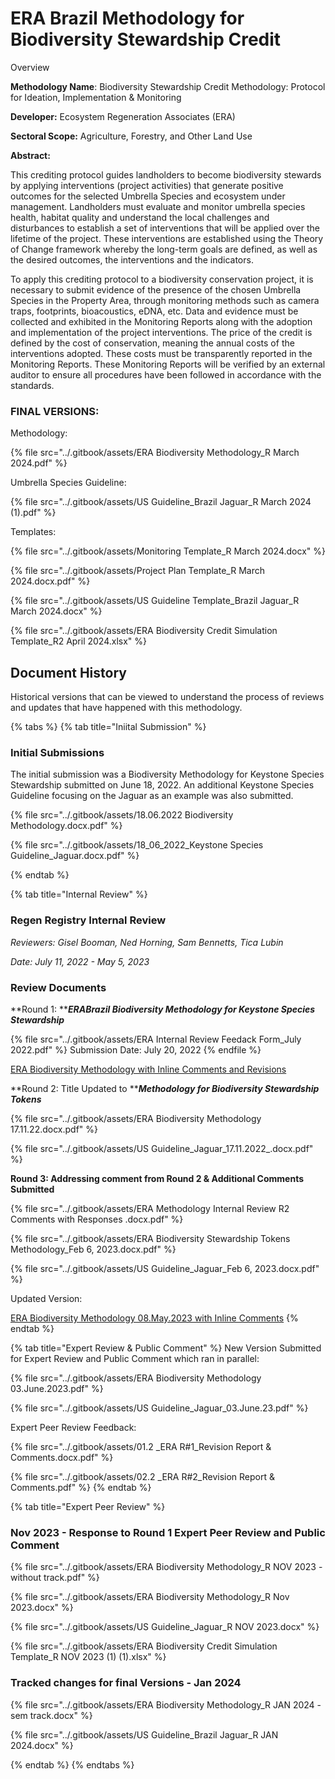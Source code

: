 # ERA Brazil Methodology for Biodiversity Stewardship Credit

Overview

**Methodology Name**: Biodiversity Stewardship Credit Methodology: Protocol for Ideation, Implementation & Monitoring

**Developer:** Ecosystem Regeneration Associates (ERA)

**Sectoral Scope:** Agriculture, Forestry, and Other Land Use

**Abstract:**

This crediting protocol guides landholders to become biodiversity stewards by applying interventions (project activities) that generate positive outcomes for the selected Umbrella Species and ecosystem under management. Landholders must evaluate and monitor umbrella species health, habitat quality and understand the local challenges and disturbances to establish a set of interventions that will be applied over the lifetime of the project. These interventions are established using the Theory of Change framework whereby the long-term goals are defined, as well as the desired outcomes, the interventions and the indicators.

To apply this crediting protocol to a biodiversity conservation project, it is necessary to submit evidence of the presence of the chosen Umbrella Species in the Property Area, through monitoring methods such as camera traps, footprints, bioacoustics, eDNA, etc. Data and evidence must be collected and exhibited in the Monitoring Reports along with the adoption and implementation of the project interventions. The price of the credit is defined by the cost of conservation, meaning the annual costs of the interventions adopted. These costs must be transparently reported in the Monitoring Reports. These Monitoring Reports will be verified by an external auditor to ensure all procedures have been followed in accordance with the standards.

### FINAL VERSIONS:

Methodology:

{% file src="../.gitbook/assets/ERA Biodiversity Methodology_R March 2024.pdf" %}

Umbrella Species Guideline:

{% file src="../.gitbook/assets/US Guideline_Brazil Jaguar_R March 2024 (1).pdf" %}

Templates:



{% file src="../.gitbook/assets/Monitoring Template_R March 2024.docx" %}

{% file src="../.gitbook/assets/Project Plan Template_R March 2024.docx.pdf" %}

{% file src="../.gitbook/assets/US Guideline Template_Brazil Jaguar_R March 2024.docx" %}

{% file src="../.gitbook/assets/ERA Biodiversity Credit Simulation Template_R2 April 2024.xlsx" %}

## Document History

Historical versions that can be viewed to understand the process of reviews and updates that have happened with this methodology.

{% tabs %}
{% tab title="Iniital Submission" %}
### Initial Submissions

The initial submission was a Biodiversity Methodology for Keystone Species Stewardship submitted on June 18, 2022.  An additional Keystone Species Guideline focusing on the Jaguar as an example was also submitted.

{% file src="../.gitbook/assets/18.06.2022 Biodiversity Methodology.docx.pdf" %}

{% file src="../.gitbook/assets/18_06_2022_Keystone Species Guideline_Jaguar.docx.pdf" %}


{% endtab %}

{% tab title="Internal Review" %}
### Regen Registry Internal Review

_Reviewers: Gisel Booman, Ned Horning, Sam Bennetts, Tica Lubin_

_Date: July 11, 2022 - May 5, 2023_



### Review Documents

**Round 1: **_**ERABrazil Biodiversity Methodology for Keystone Species Stewardship**_

{% file src="../.gitbook/assets/ERA Internal Review Feedack Form_July 2022.pdf" %}
Submission Date: July 20, 2022
{% endfile %}

[ERA Biodiversity Methodology with Inline Comments](https://docs.google.com/document/d/1WKOjRJpVHcVgR0LbAWdcmbEBcSpYy1Px/edit?rtpof=true\&sd=true)[ and Revisions](https://docs.google.com/document/d/1xylAOk9OQGEt41vagyeYZmYHEXqSbgCb/edit?usp=sharing\&ouid=111465088026028835977\&rtpof=true\&sd=true)

**Round 2: Title Updated to **_**Methodology for Biodiversity Stewardship Tokens**_

{% file src="../.gitbook/assets/ERA Biodiversity Methodology 17.11.22.docx.pdf" %}

{% file src="../.gitbook/assets/US Guideline_Jaguar_17.11.2022_.docx.pdf" %}

**Round 3: Addressing comment from Round 2 & Additional Comments Submitted**

{% file src="../.gitbook/assets/ERA Methodology Internal Review R2 Comments with Responses .docx.pdf" %}

{% file src="../.gitbook/assets/ERA Biodiversity Stewardship Tokens Methodology_Feb 6, 2023.docx.pdf" %}

{% file src="../.gitbook/assets/US Guideline_Jaguar_Feb 6, 2023.docx.pdf" %}

Updated Version:

[ERA Biodiversity Methodology 08.May.2023 with Inline Comments](https://docs.google.com/document/d/16x3LbWpoNAtA0b07vJY-shyN2hOiYEjjZtB4arrujgQ/edit?usp=sharing)
{% endtab %}

{% tab title="Expert Review & Public Comment" %}
New Version Submitted for Expert Review and Public Comment which ran in parallel:

{% file src="../.gitbook/assets/ERA Biodiversity Methodology 03.June.2023.pdf" %}

{% file src="../.gitbook/assets/US Guideline_Jaguar_03.June.23.pdf" %}

Expert Peer Review Feedback:

{% file src="../.gitbook/assets/01.2 _ERA R#1_Revision Report & Comments.docx.pdf" %}

{% file src="../.gitbook/assets/02.2 _ERA R#2_Revision Report & Comments.pdf" %}
{% endtab %}

{% tab title="Expert Peer Review" %}
### Nov 2023 -  Response to Round 1 Expert Peer Review and Public Comment

{% file src="../.gitbook/assets/ERA Biodiversity Methodology_R NOV 2023 - without track.pdf" %}

{% file src="../.gitbook/assets/ERA Biodiversity Methodology_R Nov 2023.docx" %}

{% file src="../.gitbook/assets/US Guideline_Jaguar_R NOV 2023.docx" %}

{% file src="../.gitbook/assets/ERA Biodiversity Credit Simulation Template_R NOV 2023 (1) (1).xlsx" %}

### **Tracked changes for final Versions - Jan 2024**

{% file src="../.gitbook/assets/ERA Biodiversity Methodology_R JAN 2024 - sem track.docx" %}

{% file src="../.gitbook/assets/US Guideline_Brazil Jaguar_R JAN 2024.docx" %}


{% endtab %}
{% endtabs %}







